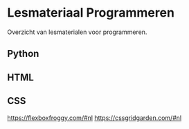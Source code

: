 # Lesmateriaal Programmeren
Overzicht van lesmaterialen voor programmeren.

## Python


## HTML


## CSS
https://flexboxfroggy.com/#nl
https://cssgridgarden.com/#nl

